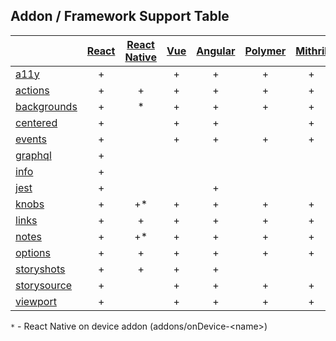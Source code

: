 ## Addon / Framework Support Table

| |[React](app/react)|[React Native](app/react-native)|[Vue](app/vue)|[Angular](app/angular)| [Polymer](app/polymer)| [Mithril](app/mithril)| [HTML](app/html)| [Marko](app/marko)| [Svelte](app/svelte)|
| ----------- |:-------:|:-------:|:-------:|:-------:|:-------:|:-------:|:-------:|:-------:|:-------:|
|[a11y](addons/a11y)              |+| |+|+|+|+|+|+| |
|[actions](addons/actions)        |+|+|+|+|+|+|+|+|+|
|[backgrounds](addons/backgrounds)  |+|*|+|+|+|+|+|+|+|
|[centered](addons/centered)      |+| |+|+| |+|+| |+|
|[events](addons/events)          |+| |+|+|+|+|+|+| |
|[graphql](addons/graphql)        |+| | | | | | | | |
|[info](addons/info)              |+| | | | | | | | |
|[jest](addons/jest)              |+| | |+| | |+| | |
|[knobs](addons/knobs)            |+|+*|+|+|+|+|+|+|+|
|[links](addons/links)            |+|+|+|+|+|+|+| |+|
|[notes](addons/notes)            |+|+*|+|+|+|+|+| |+|
|[options](addons/options)        |+|+|+|+|+|+|+| |+|
|[storyshots](addons/storyshots)  |+|+|+|+| | |+| |+|
|[storysource](addons/storysource)|+| |+|+|+|+|+|+|+|
|[viewport](addons/viewport)      |+| |+|+|+|+|+|+|+|

`*` - React Native on device addon (addons/onDevice-\<name>) 
